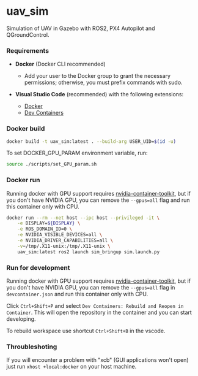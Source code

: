# uav_sim
Simulation of UAV in Gazebo with ROS2, PX4 Autopilot and QGroundControl.

### Requirements
- **Docker** (Docker CLI recommended)
  - Add your user to the Docker group to grant the necessary permissions; otherwise, you must prefix commands with sudo.
  
- **Visual Studio Code** (recommended) with the following extensions:
  - [Docker](https://marketplace.visualstudio.com/items?itemName=ms-azuretools.vscode-docker)
  - [Dev Containers](https://marketplace.visualstudio.com/items?itemName=ms-vscode-remote.remote-containers)

### Docker build
```bash
docker build -t uav_sim:latest . --build-arg USER_UID=$(id -u)
```

To set DOCKER_GPU_PARAM environment variable, run:
```bash
source ./scripts/set_GPU_param.sh
```

### Docker run
Running docker with GPU support requires [nvidia-container-toolkit](https://docs.nvidia.com/datacenter/cloud-native/container-toolkit/latest/install-guide.html), but if you don't have NVIDIA GPU, you can remove the `--gpus=all` flag and run this container only with CPU.
```bash
docker run --rm --net host --ipc host --privileged -it \
    -e DISPLAY=${DISPLAY} \
    -e ROS_DOMAIN_ID=0 \
    -e NVIDIA_VISIBLE_DEVICES=all \
    -e NVIDIA_DRIVER_CAPABILITIES=all \
    -v=/tmp/.X11-unix:/tmp/.X11-unix \
    uav_sim:latest ros2 launch sim_bringup sim.launch.py
```

### Run for development
Running docker with GPU support requires [nvidia-container-toolkit](https://docs.nvidia.com/datacenter/cloud-native/container-toolkit/latest/install-guide.html), but if you don't have NVIDIA GPU, you can remove the `--gpus=all` flag in `devcontainer.json` and run this container only with CPU.

Click `Ctrl+Shift+P` and select `Dev Containers: Rebuild and Reopen in Container`. 
This will open the repository in the container and you can start developing.

To rebuild workspace use shortcut `Ctrl+Shift+B` in the vscode.


### Throubleshoting
If you will encounter a problem with "xcb" (GUI applications won't open) just run `xhost +local:docker` on your host machine.
